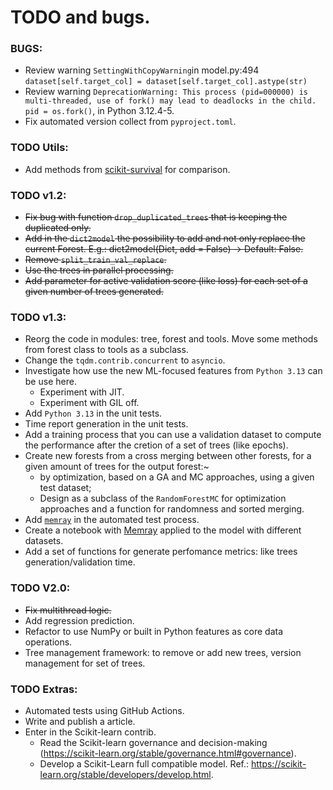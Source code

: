 # TODO and bugs.

### BUGS:
- Review warning `SettingWithCopyWarning`in model.py:494 `dataset[self.target_col] = dataset[self.target_col].astype(str)`
- Review warning `DeprecationWarning: This process (pid=000000) is multi-threaded, use of fork() may lead to deadlocks in the child. pid = os.fork()`, in Python 3.12.4-5.
- Fix automated version collect from `pyproject.toml`.

### TODO Utils:

- Add methods from [scikit-survival](https://scikit-survival.readthedocs.io/en/stable/user_guide/random-survival-forest.html) for comparison.

### TODO v1.2:

- ~~Fix bug with function `drop_duplicated_trees` that is keeping the duplicated only.~~
- ~~Add in the `dict2model` the possibility to add and not only replace the current Forest. E.g.: dict2model(Dict, add = False) -> Default: False.~~
- ~~Remove `split_train_val_replace`.~~
- ~~Use the trees in parallel processing.~~
- ~~Add parameter for active validation score (like loss) for each set of a given number of trees generated.~~

### TODO v1.3:
- Reorg the code in modules: tree, forest and tools. Move some methods from forest class to tools as a subclass.
- Change the `tqdm.contrib.concurrent` to `asyncio`.
- Investigate how use the new ML-focused features from `Python 3.13` can be use here.
    - Experiment with JIT.
    - Experiment with GIL off.
- Add `Python 3.13` in the unit tests.  
- Time report generation in the unit tests. 
- Add a training process that you can use a validation dataset to compute the performance after the cretion of a set of trees (like epochs).
- Create new forests from a cross merging between other forests, for a given amount of trees for the output forest:~
    - by optimization, based on a GA and MC approaches, using a given test dataset;
    - Design as a subclass of the `RandomForestMC` for optimization approaches and a function for randomness and sorted merging.
- Add [`memray`](https://github.com/bloomberg/memray) in the automated test process.  
- Create a notebook with [Memray](https://github.com/bloomberg/memray) applied to the model with different datasets.
- Add a set of functions for generate perfomance metrics: like trees generation/validation time.

### TODO V2.0:
- ~~Fix multithread logic.~~
- Add regression prediction.
- Refactor to use NumPy or built in Python features as core data operations.
- Tree management framework: to remove or add new trees, version management for set of trees.

### TODO Extras:
- Automated tests using GitHub Actions.
- Write and publish a article.
- Enter in the Scikit-learn contrib.
    - Read the Scikit-learn governance and decision-making (https://scikit-learn.org/stable/governance.html#governance).
    - Develop a Scikit-Learn full compatible model. Ref.: <https://scikit-learn.org/stable/developers/develop.html>.
